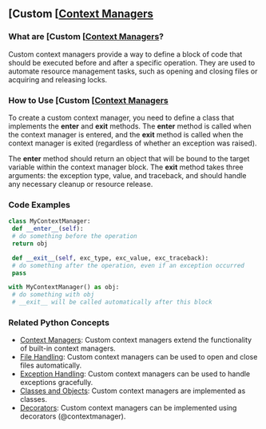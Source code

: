 ## [Custom [[Context Managers](./../custom-[[context-managers/)

### What are [Custom [[Context Managers](./../custom-[[context-managers/)?
Custom context managers provide a way to define a block of code that should be executed before and after a specific operation. They are used to automate resource management tasks, such as opening and closing files or acquiring and releasing locks.

### How to Use [Custom [[Context Managers](./../custom-[[context-managers/)
To create a custom context manager, you need to define a class that implements the __enter__ and __exit__ methods. The __enter__ method is called when the context manager is entered, and the __exit__ method is called when the context manager is exited (regardless of whether an exception was raised).

The __enter__ method should return an object that will be bound to the target variable within the context manager block. The __exit__ method takes three arguments: the exception type, value, and traceback, and should handle any necessary cleanup or resource release.

### Code Examples
```python
class MyContextManager:
 def __enter__(self):
 # do something before the operation
 return obj

 def __exit__(self, exc_type, exc_value, exc_traceback):
 # do something after the operation, even if an exception occurred
 pass

with MyContextManager() as obj:
 # do something with obj
 # __exit__ will be called automatically after this block
```

### Related Python Concepts

- [Context Managers](./../context-managers/): Custom context managers extend the functionality of built-in context managers.
- [File Handling](./../file-handling/): Custom context managers can be used to open and close files automatically.
- [Exception Handling](./../exception-handling/): Custom context managers can be used to handle exceptions gracefully.
- [Classes and Objects](./../classes-and-objects/): Custom context managers are implemented as classes.
- [Decorators](./../decorators/): Custom context managers can be implemented using decorators (@contextmanager).